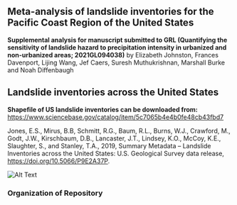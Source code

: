 ## Meta-analysis of landslide inventories for the Pacific Coast Region of the United States

**Supplemental analysis for manuscript submitted to GRL (Quantifying the sensitivity of landslide hazard to precipitation intensity in urbanized and non-urbanized areas; 2021GL094038)** by Elizabeth Johnston, Frances Davenport, Lijing Wang, Jef Caers, Suresh Muthukrishnan, Marshall Burke and Noah Diffenbaugh 

## Landslide inventories across the United States

**Shapefile of US landslide inventories can be downloaded from:** https://www.sciencebase.gov/catalog/item/5c7065b4e4b0fe48cb43fbd7

Jones, E.S., Mirus, B.B, Schmitt, R.G., Baum, R.L., Burns, W.J., Crawford, M., Godt, J.W., Kirschbaum, D.B., Lancaster, J.T., Lindsey, K.O., McCoy, K.E., Slaughter, S., and Stanley, T.A., 2019, Summary Metadata – Landslide Inventories across the United States: U.S. Geological Survey data release, https://doi.org/10.5066/P9E2A37P.

![Alt Text](https://github.com/ec-johnston/landslide-inventories/blob/main/plots/inventories.png)

### Organization of Repository 
